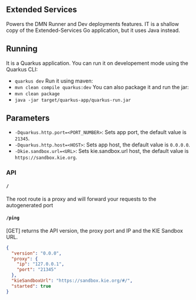## Extended Services

Powers the DMN Runner and Dev deployments features. IT is a shallow copy of the Extended-Services Go application,
but it uses Java instead.

## Running

It is a Quarkus application.
You can run it on developement mode using the Quarkus CLI:

- `quarkus dev`
  Run it using maven:
- `mvn clean compile quarkus:dev`
  You can also package it and run the jar:
- `mvn clean package`
- `java -jar target/quarkus-app/quarkus-run.jar`

## Parameters

- `-Dquarkus.http.port=<PORT_NUMBER>`: Sets app port, the default value is `21345`.
- `-Dquarkus.http.host=<HOST>`: Sets app host, the default value is `0.0.0.0`.
- `-Dkie.sandbox.url=<URL>`: Sets kie.sandbox.url host, the default value is `https://sandbox.kie.org`.

### API

#### `/`

The root route is a proxy and will forward your requests to the autogenerated port

#### `/ping`

[GET] returns the API version, the proxy port and IP and the KIE Sandbox URL.

```json
{
  "version": "0.0.0",
  "proxy": {
    "ip": "127.0.0.1",
    "port": "21345"
  },
  "kieSandboxUrl": "https://sandbox.kie.org/#/",
  "started": true
}
```

